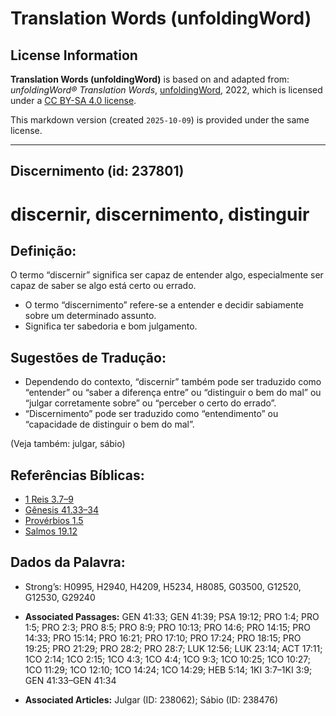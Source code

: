 # Translation Words (unfoldingWord)

## License Information

**Translation Words (unfoldingWord)** is based on and adapted from: _unfoldingWord® Translation Words_, [unfoldingWord](https://unfoldingword.org/utw), 2022, which is licensed under a [CC BY-SA 4.0 license](https://creativecommons.org/licenses/by-sa/4.0/legalcode.en).

This markdown version (created `2025-10-09`) is provided under the same license.



--------------------------------

## Discernimento (id: 237801)

discernir, discernimento, distinguir
====================================

Definição:
----------

O termo “discernir” significa ser capaz de entender algo, especialmente ser capaz de saber se algo está certo ou errado.

* O termo “discernimento” refere\-se a entender e decidir sabiamente sobre um determinado assunto.
* Significa ter sabedoria e bom julgamento.

Sugestões de Tradução:
----------------------

* Dependendo do contexto, “discernir” também pode ser traduzido como “entender” ou “saber a diferença entre” ou “distinguir o bem do mal” ou “julgar corretamente sobre” ou “perceber o certo do errado”.
* “Discernimento” pode ser traduzido como “entendimento” ou “capacidade de distinguir o bem do mal”.

(Veja também: julgar, sábio)

Referências Bíblicas:
---------------------

* [1 Reis 3\.7–9](https://ref.ly/1Kgs3:7-1Kgs3:9)
* [Gênesis 41\.33–34](https://ref.ly/Gen41:33-Gen41:34)
* [Provérbios 1\.5](https://ref.ly/Prov1:5)
* [Salmos 19\.12](https://ref.ly/Ps19:12)

Dados da Palavra:
-----------------

* Strong’s: H0995, H2940, H4209, H5234, H8085, G03500, G12520, G12530, G29240

* **Associated Passages:** GEN 41:33; GEN 41:39; PSA 19:12; PRO 1:4; PRO 1:5; PRO 2:3; PRO 8:5; PRO 8:9; PRO 10:13; PRO 14:6; PRO 14:15; PRO 14:33; PRO 15:14; PRO 16:21; PRO 17:10; PRO 17:24; PRO 18:15; PRO 19:25; PRO 21:29; PRO 28:2; PRO 28:7; LUK 12:56; LUK 23:14; ACT 17:11; 1CO 2:14; 1CO 2:15; 1CO 4:3; 1CO 4:4; 1CO 9:3; 1CO 10:25; 1CO 10:27; 1CO 11:29; 1CO 12:10; 1CO 14:24; 1CO 14:29; HEB 5:14; 1KI 3:7–1KI 3:9; GEN 41:33–GEN 41:34
* **Associated Articles:** Julgar (ID: 238062); Sábio (ID: 238476)

